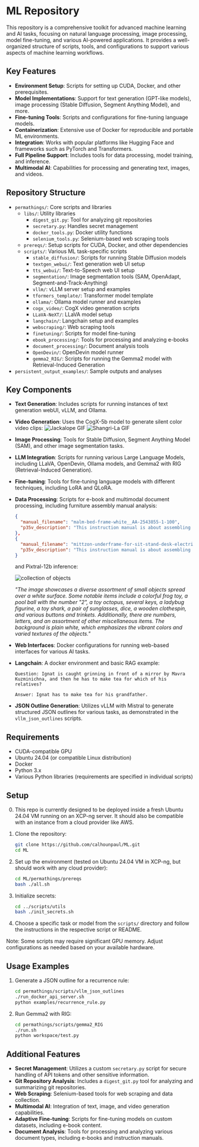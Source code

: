 # ML Repository

This repository is a comprehensive toolkit for advanced machine learning and AI tasks, focusing on natural language processing, image processing, model fine-tuning, and various AI-powered applications. It provides a well-organized structure of scripts, tools, and configurations to support various aspects of machine learning workflows.

## Key Features

- **Environment Setup**: Scripts for setting up CUDA, Docker, and other prerequisites.
- **Model Implementations**: Support for text generation (GPT-like models), image processing (Stable Diffusion, Segment Anything Model), and more.
- **Fine-tuning Tools**: Scripts and configurations for fine-tuning language models.
- **Containerization**: Extensive use of Docker for reproducible and portable ML environments.
- **Integration**: Works with popular platforms like Hugging Face and frameworks such as PyTorch and Transformers.
- **Full Pipeline Support**: Includes tools for data processing, model training, and inference.
- **Multimodal AI**: Capabilities for processing and generating text, images, and videos.

## Repository Structure

- `permathings/`: Core scripts and libraries
  - `libs/`: Utility libraries
    - `digest_git.py`: Tool for analyzing git repositories
    - `secretary.py`: Handles secret management
    - `docker_tools.py`: Docker utility functions
    - `selenium_tools.py`: Selenium-based web scraping tools
  - `prereqs/`: Setup scripts for CUDA, Docker, and other dependencies
  - `scripts/`: Various ML task-specific scripts
    - `stable_diffusion/`: Scripts for running Stable Diffusion models
    - `textgen_webui/`: Text generation web UI setup
    - `tts_webui/`: Text-to-Speech web UI setup
    - `segmentation/`: Image segmentation tools (SAM, OpenAdapt, Segment-and-Track-Anything)
    - `vllm/`: vLLM server setup and examples
    - `tformers_template/`: Transformer model template
    - `ollama/`: Ollama model runner and examples
    - `cogx_video/`: CogX video generation scripts
    - `LLaVA-NeXT/`: LLaVA model setup
    - `langchain/`: Langchain setup and examples
    - `webscraping/`: Web scraping tools
    - `finetuning/`: Scripts for model fine-tuning
    - `ebook_processing/`: Tools for processing and analyzing e-books
    - `document_processing/`: Document analysis tools
    - `OpenDevin/`: OpenDevin model runner
    - `gemma2_RIG/`: Scripts for running the Gemma2 model with Retrieval-Induced Generation
- `persistent_output_examples/`: Sample outputs and analyses

## Key Components

- **Text Generation**: Includes scripts for running instances of text generation webUI, vLLM, and Ollama.
- **Video Generation**: Uses the CogX-5b model to generate silent color video clips:
  ![Jackalope GIF](permathings/persistent_output_examples/a_peculiar_creature__part_rabb.gif)
  ![Shangri-La GIF](permathings/persistent_output_examples/in_the_hidden_valley_of_shangr.gif)
- **Image Processing**: Tools for Stable Diffusion, Segment Anything Model (SAM), and other image segmentation tasks.
- **LLM Integration**: Scripts for running various Large Language Models, including LLaVA, OpenDevin, Ollama models, and Gemma2 with RIG (Retrieval-Induced Generation).
- **Fine-tuning**: Tools for fine-tuning language models with different techniques, including LoRA and QLoRA.
- **Data Processing**: Scripts for e-book and multimodal document processing, including furniture assembly manual analysis:
  ```json
  {
    "manual_filename": "malm-bed-frame-white__AA-2543855-1-100",
    "p35v_description": "This instruction manual is about assembling a furniture piece, specifically a bed frame, as indicated by the diagrams and illustrations showing the assembly process."
  },
  {
    "manual_filename": "mittzon-underframe-for-sit-stand-desk-electric-black__AA-2445413-2-100",
    "p35v_description": "This instruction manual is about assembling a MITTZON desk."
  }
  ```
    and Pixtral-12b inference:

  ![collection of objects](permathings/scripts/vllm_pixtral/objects.jpg)

    *"The image showcases a diverse assortment of small objects spread over a white surface. Some notable items include a colorful frog toy, a pool ball with the number "2", a toy octopus, several keys, a ladybug figurine, a toy shark, a pair of sunglasses, dice, a wooden clothespin, and various buttons and trinkets. Additionally, there are numbers, letters, and an assortment of other miscellaneous items. The background is plain white, which emphasizes the vibrant colors and varied textures of the objects."*

- **Web Interfaces**: Docker configurations for running web-based interfaces for various AI tasks.
- **Langchain**: A docker environment and basic RAG example:
  ```
  Question: Ignat is caught grinning in front of a mirror by Mavra Kuzminichna, and then he has to make tea for which of his relatives?

  Answer: Ignat has to make tea for his grandfather.
  ```
- **JSON Outline Generation**: Utilizes vLLM with Mistral to generate structured JSON outlines for various tasks, as demonstrated in the `vllm_json_outlines` scripts.

## Requirements

- CUDA-compatible GPU
- Ubuntu 24.04 (or compatible Linux distribution)
- Docker
- Python 3.x
- Various Python libraries (requirements are specified in individual scripts)

## Setup

0. This repo is currently designed to be deployed inside a fresh Ubuntu 24.04 VM running on an XCP-ng server. It should also be compatible with an instance from a cloud provider like AWS.

1. Clone the repository:
   ```bash
   git clone https://github.com/calhounpaul/ML.git
   cd ML
   ```

2. Set up the environment (tested on Ubuntu 24.04 VM in XCP-ng, but should work with any cloud provider):
   ```bash
   cd ML/permathings/prereqs
   bash ./all.sh
   ```

3. Initialize secrets:
   ```bash
   cd ../scripts/utils
   bash ./init_secrets.sh
   ```

4. Choose a specific task or model from the `scripts/` directory and follow the instructions in the respective script or README.

Note: Some scripts may require significant GPU memory. Adjust configurations as needed based on your available hardware.

## Usage Examples

1. Generate a JSON outline for a recurrence rule:
   ```bash
   cd permathings/scripts/vllm_json_outlines
   ./run_docker_api_server.sh
   python examples/recurrence_rule.py
   ```

2. Run Gemma2 with RIG:
   ```bash
   cd permathings/scripts/gemma2_RIG
   ./run.sh
   python workspace/test.py
   ```

## Additional Features

- **Secret Management**: Utilizes a custom `secretary.py` script for secure handling of API tokens and other sensitive information.
- **Git Repository Analysis**: Includes a `digest_git.py` tool for analyzing and summarizing git repositories.
- **Web Scraping**: Selenium-based tools for web scraping and data collection.
- **Multimodal AI**: Integration of text, image, and video generation capabilities.
- **Adaptive Fine-tuning**: Scripts for fine-tuning models on custom datasets, including e-book content.
- **Document Analysis**: Tools for processing and analyzing various document types, including e-books and instruction manuals.